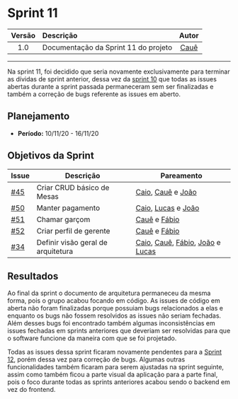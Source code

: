 # Sprint 11

| Versão | Descrição | Autor |
| :----: | :-------- | :---: |
| 1.0 | Documentação da Sprint 11 do projeto | [Cauê](https://github.com/caue96) |

***

Na sprint 11, foi decidido que seria novamente exclusivamente para terminar as dívidas de sprint anterior, dessa vez da [sprint 10](docs/reunioes/sprint10.md) que todas as issues abertas durante a sprint passada permaneceram sem ser finalizadas e também a correção de bugs referente as issues em aberto.


## Planejamento
* **Período:** 10/11/20 - 16/11/20

## Objetivos da Sprint

|Issue|Descrição|Pareamento|
|--|--|--|
| [#45](https://github.com/UnBArqDsw/2020.1_G10_QRodizio/issues/45) |Criar CRUD básico de Mesas | [Caio](https://github.com/Caiocbeleza), [Cauê](https://github.com/caue96) e [João](https://github.com/jppgomes) |
| [#50](https://github.com/UnBArqDsw/2020.1_G10_QRodizio/issues/50) | Manter pagamento | [Caio](https://github.com/Caiocbeleza), [Lucas](https://github.com/fabio1079) e [João](https://github.com/lucasmidlhey) |
| [#51](https://github.com/UnBArqDsw/2020.1_G10_QRodizio/issues/51) | Chamar garçom | [Cauê](https://github.com/caue96) e [Fábio](https://github.com/fabio1079) |
| [#52](https://github.com/UnBArqDsw/2020.1_G10_QRodizio/issues/52) | Criar perfil de gerente | [Cauê](https://github.com/caue96) e [Fábio](https://github.com/fabio1079) |
| [#34](https://github.com/UnBArqDsw/2020.1_G10_QRodizio/issues/34) | Definir visão geral de arquitetura | [Caio](https://github.com/Caiocbeleza), [Cauê](https://github.com/caue96), [Fábio](https://github.com/fabio1079), [João](https://github.com/jppgomes) e [Lucas](https://github.com/lucasmidlhey) |


## Resultados

Ao final da sprint o documento de arquitetura permaneceu da mesma forma, pois o grupo acabou focando em código. As issues de código em aberta não foram finalizadas porque possuiam bugs relacionados a elas e enquanto os bugs não fossem resolvidos as issues não seriam fechadas. Além desses bugs foi encontrado também algumas inconsistências em issues fechadas em sprints anteriores que deveriam ser resolvidas para que o software funcione da maneira com que se foi projetado.

Todas as issues dessa sprint ficaram novamente pendentes para a [Sprint 12](docs/reunioes/sprint12.md), porém dessa vez para correção de bugs. Algumas outras funcionalidades também ficaram para serem ajustadas na sprint seguinte, assim como também ficou a parte visual da aplicação para a parte final, pois o foco durante todas as sprints anteriores acabou sendo o backend em vez do frontend.